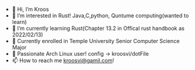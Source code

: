 - 👋 Hi, I’m Kroos
- 👀 I’m interested in Rust! Java,C,python, Quntume computing(wanted to learn)
- 🌱 I’m currently learning Rust(Chapter 13.2 in Offical rust handbook as 2022/02/13)
- 🏫 Currently enrolled in Temple University Senior Computer Science Major 
-  Passionate Arch Linux user! config -> kroosvi/dotFile
- 📫 How to reach me kroosvi@gamil.com!


<!---
kroosvi/kroosvi is a ✨ special ✨ repository because its `README.md` (this file) appears on your GitHub profile.
You can click the Preview link to take a look at your changes.
--->
